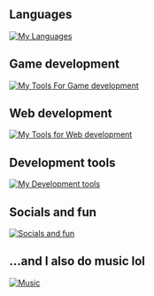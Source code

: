 ## Languages

[![My Languages](https://skillicons.dev/icons?i=html,css,sass,js,cs,java,swift)](https://skillicons.dev)

## Game development

[![My Tools For Game development](https://skillicons.dev/icons?i=unity,visualstudio)](https://skillicons.dev)

## Web development

[![My Tools for Web development](https://skillicons.dev/icons?i=react,vite,nodejs,rabbitmq,bootstrap,mysql,netlify)](https://skillicons.dev)

## Development tools

[![My Development tools](https://skillicons.dev/icons?i=figma,vscode,git)](https://skillicons.dev)

## Socials and fun

[![Socials and fun](https://skillicons.dev/icons?i=instagram,discord,devto,ai)](https://skillicons.dev)

## ...and I also do music lol

[![Music](https://skillicons.dev/icons?i=ableton)](https://skillicons.dev)

